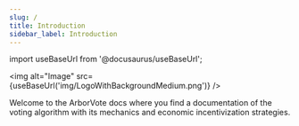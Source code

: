 ```yaml
---
slug: /
title: Introduction
sidebar_label: Introduction
---
```

import useBaseUrl from '@docusaurus/useBaseUrl';

<link rel="stylesheet" href={useBaseUrl("katex/katex.min.css")} />

<img alt="Image" src={useBaseUrl('img/LogoWithBackgroundMedium.png')} />

Welcome to the ArborVote docs where you find a documentation of the voting algorithm with
its mechanics and economic incentivization strategies.